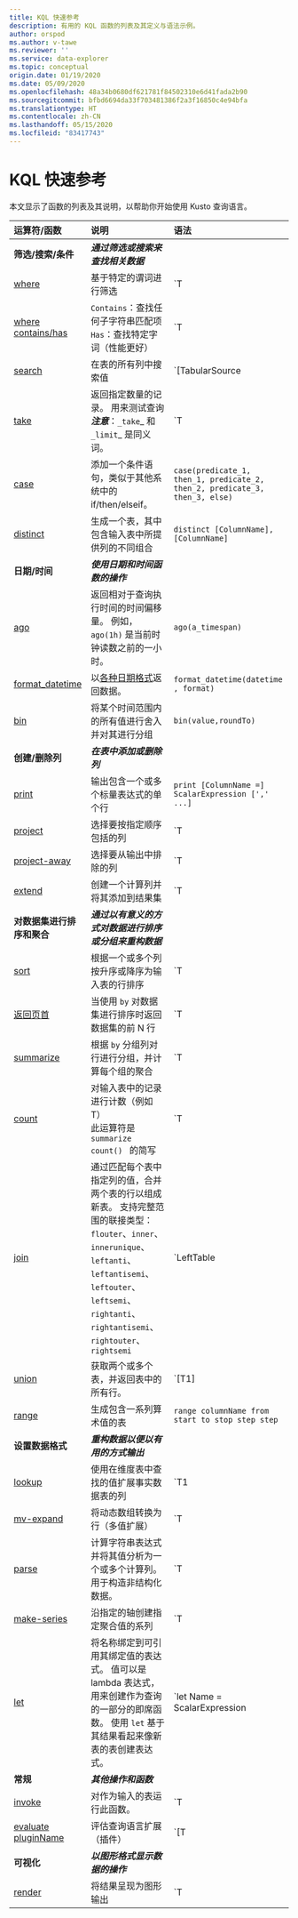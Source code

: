 ```yaml
---
title: KQL 快速参考
description: 有用的 KQL 函数的列表及其定义与语法示例。
author: orspod
ms.author: v-tawe
ms.reviewer: ''
ms.service: data-explorer
ms.topic: conceptual
origin.date: 01/19/2020
ms.date: 05/09/2020
ms.openlocfilehash: 48a34b0680df621781f84502310e6d41fada2b90
ms.sourcegitcommit: bfbd6694da33f703481386f2a3f16850c4e94bfa
ms.translationtype: HT
ms.contentlocale: zh-CN
ms.lasthandoff: 05/15/2020
ms.locfileid: "83417743"
---
```

# <a name="kql-quick-reference"></a>KQL 快速参考

本文显示了函数的列表及其说明，以帮助你开始使用 Kusto 查询语言。

| 运算符/函数                               | 说明                           | 语法                                           |
| :---------------------------------------------- | :------------------------------------ |:-------------------------------------------------|
|**筛选/搜索/条件**                      |**_通过筛选或搜索来查找相关数据_** |                      |
| [where](https://docs.microsoft.com/azure/data-explorer/kusto/query/whereoperator)                      | 基于特定的谓词进行筛选           | `T | where Predicate`                         |
| [where contains/has](https://docs.microsoft.com/azure/data-explorer/kusto/query/whereoperator)        | `Contains`：查找任何子字符串匹配项 <br> `Has`：查找特定字词（性能更好）  | `T | where col1 contains/has "[search term]"`|
| [search](https://docs.microsoft.com/azure/data-explorer/kusto/query/searchoperator)                    | 在表的所有列中搜索值 | `[TabularSource |] search [kind=CaseSensitivity] [in (TableSources)] SearchPredicate` |
| [take](https://docs.microsoft.com/azure/data-explorer/kusto/query/takeoperator)                        | 返回指定数量的记录。 用来测试查询<br>**_注意_**：`_take`_ 和 `_limit`_ 是同义词。 | `T | take NumberOfRows` |
| [case](https://docs.microsoft.com/azure/data-explorer/kusto/query/casefunction)                        | 添加一个条件语句，类似于其他系统中的 if/then/elseif。 | `case(predicate_1, then_1, predicate_2, then_2, predicate_3, then_3, else)` |
| [distinct](https://docs.microsoft.com/azure/data-explorer/kusto/query/distinctoperator)                | 生成一个表，其中包含输入表中所提供列的不同组合 | `distinct [ColumnName], [ColumnName]` |
| **日期/时间**                                   |**_使用日期和时间函数的操作_**               |                          |
|[ago](https://docs.microsoft.com/azure/data-explorer/kusto/query/agofunction)                           | 返回相对于查询执行时间的时间偏移量。 例如，`ago(1h)` 是当前时钟读数之前的一小时。 | `ago(a_timespan)` |
| [format_datetime](https://docs.microsoft.com/azure/data-explorer/kusto/query/format-datetimefunction)  | 以[各种日期格式](https://docs.microsoft.com/azure/data-explorer/kusto/query/format-datetimefunction#supported-formats)返回数据。 | `format_datetime(datetime , format)` |
| [bin](https://docs.microsoft.com/azure/data-explorer/kusto/query/binfunction)                          | 将某个时间范围内的所有值进行舍入并对其进行分组 | `bin(value,roundTo)` |
| **创建/删除列**                   |**_在表中添加或删除列_** |                                                    |
| [print](https://docs.microsoft.com/azure/data-explorer/kusto/query/printoperator)                      | 输出包含一个或多个标量表达式的单个行 | `print [ColumnName =] ScalarExpression [',' ...]` |
| [project](https://docs.microsoft.com/azure/data-explorer/kusto/query/projectoperator)                  | 选择要按指定顺序包括的列 | `T | project ColumnName [= Expression] [, ...]` <br> 或 <br> `T | project [ColumnName | (ColumnName[,]) =] Expression [, ...]` |
| [project-away](https://docs.microsoft.com/azure/data-explorer/kusto/query/projectawayoperator)         | 选择要从输出中排除的列 | `T | project-away ColumnNameOrPattern [, ...]` |
| [extend](https://docs.microsoft.com/azure/data-explorer/kusto/query/extendoperator)                    | 创建一个计算列并将其添加到结果集 | `T | extend [ColumnName | (ColumnName[, ...]) =] Expression [, ...]` |
| **对数据集进行排序和聚合**                 |**_通过以有意义的方式对数据进行排序或分组来重构数据_**|                  |
| [sort](https://docs.microsoft.com/azure/data-explorer/kusto/query/sortoperator)                        | 根据一个或多个列按升序或降序为输入表的行排序 | `T | sort by expression1 [asc|desc], expression2 [asc|desc], …` |
| [返回页首](https://docs.microsoft.com/azure/data-explorer/kusto/query/topoperator)                          | 当使用 `by` 对数据集进行排序时返回数据集的前 N 行 | `T | top numberOfRows by expression [asc|desc] [nulls first|last]` |
| [summarize](https://docs.microsoft.com/azure/data-explorer/kusto/query/summarizeoperator)              | 根据 `by` 分组列对行进行分组，并计算每个组的聚合 | `T | summarize [[Column =] Aggregation [, ...]] [by [Column =] GroupExpression [, ...]]` |
| [count](https://docs.microsoft.com/azure/data-explorer/kusto/query/countoperator)                       | 对输入表中的记录进行计数（例如 T）<br>此运算符是 `summarize count() ` 的简写| `T | count` |
| [join](https://docs.microsoft.com/azure/data-explorer/kusto/query/joinoperator)                        | 通过匹配每个表中指定列的值，合并两个表的行以组成新表。 支持完整范围的联接类型：`flouter`、`inner`、`innerunique`、`leftanti`、`leftantisemi`、`leftouter`、`leftsemi`、`rightanti`、`rightantisemi`、`rightouter`、`rightsemi` | `LeftTable | join [JoinParameters] ( RightTable ) on Attributes` |
| [union](https://docs.microsoft.com/azure/data-explorer/kusto/query/unionoperator)                      | 获取两个或多个表，并返回表中的所有行。 | `[T1] | union [T2], [T3], …` |
| [range](https://docs.microsoft.com/azure/data-explorer/kusto/query/rangeoperator)                      | 生成包含一系列算术值的表 | `range columnName from start to stop step step` |
| **设置数据格式**                                 | **_重构数据以便以有用的方式输出_** | |
| [lookup](https://docs.microsoft.com/azure/data-explorer/kusto/query/lookupoperator)                    | 使用在维度表中查找的值扩展事实数据表的列 | `T1 | lookup [kind = (leftouter|inner)] ( T2 ) on Attributes` |
| [mv-expand](https://docs.microsoft.com/azure/data-explorer/kusto/query/mvexpandoperator)               | 将动态数组转换为行（多值扩展） | `T | mv-expand Column` |
| [parse](https://docs.microsoft.com/azure/data-explorer/kusto/query/parseoperator)                      | 计算字符串表达式并将其值分析为一个或多个计算列。 用于构造非结构化数据。 | `T | parse [kind=regex  [flags=regex_flags] |simple|relaxed] Expression with * (StringConstant ColumnName [: ColumnType]) *...` |
| [make-series](https://docs.microsoft.com/azure/data-explorer/kusto/query/make-seriesoperator)          | 沿指定的轴创建指定聚合值的系列 | `T | make-series [MakeSeriesParamters] [Column =] Aggregation [default = DefaultValue] [, ...] on AxisColumn from start to end step step [by [Column =] GroupExpression [, ...]]` |
| [let](https://docs.microsoft.com/azure/data-explorer/kusto/query/letstatement)                         | 将名称绑定到可引用其绑定值的表达式。 值可以是 lambda 表达式，用来创建作为查询的一部分的即席函数。 使用 `let` 基于其结果看起来像新表的表创建表达式。 | `let Name = ScalarExpression | TabularExpression | FunctionDefinitionExpression` |
| **常规**                                     | **_其他操作和函数_** | |
| [invoke](https://docs.microsoft.com/azure/data-explorer/kusto/query/invokeoperator)                    | 对作为输入的表运行此函数。 | `T | invoke function([param1, param2])` |
| [evaluate pluginName](https://docs.microsoft.com/azure/data-explorer/kusto/query/evaluateoperator)     | 评估查询语言扩展（插件） | `[T |] evaluate [ evaluateParameters ] PluginName ( [PluginArg1 [, PluginArg2]... )` |
| **可视化**                               | **_以图形格式显示数据的操作_** | |
| [render](https://docs.microsoft.com/azure/data-explorer/kusto/query/renderoperator) | 将结果呈现为图形输出 | `T | render Visualization [with (PropertyName = PropertyValue [, ...] )]` |
